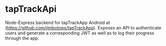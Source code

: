 # tapTrackApi

Node-Express backend for tapTrackApp Android at (https://github.com/jimbotops/tapTrackApp). Exposes an API to authenticate users and generate a corresponding JWT as well as to log their progress through the app.
